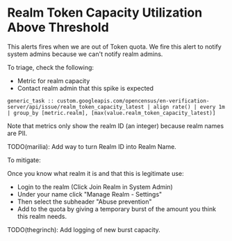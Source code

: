 # Realm Token Capacity Utilization Above Threshold

This alerts fires when we are out of Token quota. We fire this alert to notify system admins because we can't notify realm admins.

To triage, check the following:

* Metric for realm capacity
* Contact realm admin that this spike is expected

```
generic_task :: custom.googleapis.com/opencensus/en-verification-server/api/issue/realm_token_capacity_latest | align rate() | every 1m | group_by [metric.realm], [max(value.realm_token_capacity_latest)]
```

Note that metrics only show the realm ID (an integer) because realm names are PII.

TODO(marilia): Add way to turn Realm ID into Realm Name.

To mitigate:

Once you know what realm it is and that this is legitimate use:


* Login to the realm (Click Join Realm in System Admin)
* Under your name click "Manage Realm - Settings"
* Then select the subheader "Abuse prevention"
* Add to the quota by giving a temporary burst of the amount you think this realm needs.


TODO(thegrinch): Add logging of new burst capacity.

